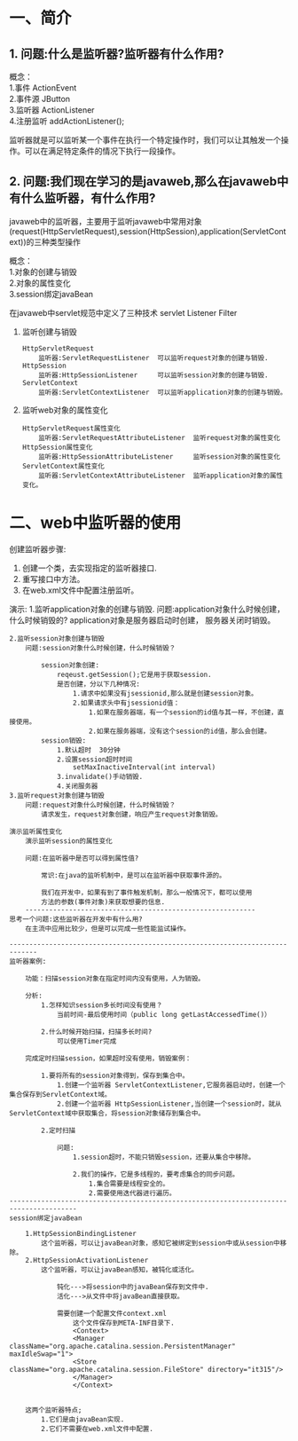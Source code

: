 # 一、简介
## 1. 问题:什么是监听器?监听器有什么作用?
概念：  
1.事件  ActionEvent  
2.事件源 JButton  
3.监听器 ActionListener  
4.注册监听 addActionListener();  
        
监听器就是可以监听某一个事件在执行一个特定操作时，我们可以让其触发一个操作。可以在满足特定条件的情况下执行一段操作。 
    
## 2. 问题:我们现在学习的是javaweb,那么在javaweb中有什么监听器，有什么作用?    
javaweb中的监听器，主要用于监听javaweb中常用对象(request(HttpServletRequest),session(HttpSession),application(ServletContext))的三种类型操作

概念：  
1.对象的创建与销毁  
2.对象的属性变化  
3.session绑定javaBean  
    
在javaweb中servlet规范中定义了三种技术  servlet  Listener Filter

1. 监听创建与销毁
    ```
    HttpServletRequest
        监听器:ServletRequestListener  可以监听request对象的创建与销毁.				
    HttpSession
        监听器:HttpSessionListener     可以监听session对象的创建与销毁.
    ServletContext
        监听器:ServletContextListener  可以监听application对象的创建与销毁。
    ```
        
2. 监听web对象的属性变化
    ```
    HttpServletRequest属性变化
        监听器:ServletRequestAttributeListener  监听request对象的属性变化
    HttpSession属性变化
        监听器:HttpSessionAttributeListener     监听session对象的属性变化
    ServletContext属性变化
        监听器:ServletContextAttributeListener  监听application对象的属性变化。
    ```


# 二、web中监听器的使用
创建监听器步骤:  

1. 创建一个类，去实现指定的监听器接口.
2. 重写接口中方法。
3. 在web.xml文件中配置注册监听。

演示:
    1.监听application对象的创建与销毁.
        问题:application对象什么时候创建，什么时候销毁的?
            application对象是服务器启动时创建，
            服务器关闭时销毁。
            
    2.监听session对象创建与销毁
        问题:session对象什么时候创建，什么时候销毁？
            
            session对象创建:
                reqeust.getSession();它是用于获取session.
                是否创建，分以下几种情况:
                    1.请求中如果没有jsessionid,那么就是创建session对象。
                    2.如果请求头中有jsessionid值：
                        1.如果在服务器端，有一个session的id值与其一样，不创建，直接使用。
                        2.如果在服务器端，没有这个session的id值，那么会创建。
            session销毁:
                1.默认超时  30分钟
                2.设置session超时时间
                    setMaxInactiveInterval(int interval) 
                3.invalidate()手动销毁.
                4.关闭服务器
    3.监听request对象创建与销毁
        问题:request对象什么时候创建，什么时候销毁？
            请求发生，request对象创建，响应产生request对象销毁。

```
演示监听属性变化
    演示监听session的属性变化
    
    问题:在监听器中是否可以得到属性值?
        
        常识:在java的监听机制中，是可以在监听器中获取事件源的。
        
        我们在开发中，如果有到了事件触发机制，那么一般情况下，都可以使用
        方法的参数(事件对象)来获取想要的信息.                            
    ----------------------------------------------------------				
思考一个问题:这些监听器在开发中有什么用?
    在主流中应用比较少，但是可以完成一些性能监试操作。
    
-----------------------------------------------------------------------------
监听器案例:
    
    功能：扫描session对象在指定时间内没有使用，人为销毁。
    
    分析:
        1.怎样知识session多长时间没有使用？
            当前时间-最后使用时间（public long getLastAccessedTime()）
            
        2.什么时候开始扫描，扫描多长时间?
            可以使用Timer完成
            
    完成定时扫描session，如果超时没有使用，销毁案例：
        
        1.要将所有的session对象得到，保存到集合中。
            1.创建一个监听器 ServletContextListener,它服务器启动时，创建一个集合保存到ServletContext域。
            2.创建一个监听器 HttpSessionListener,当创建一个session时，就从ServletContext域中获取集合，将session对象储存到集合中。
            
        2.定时扫描
            
            问题:
                1.session超时，不能只销毁session，还要从集合中移除。
                
                2.我们的操作，它是多线程的，要考虑集合的同步问题。
                    1.集合需要是线程安全的。
                    2.需要使用迭代器进行遍历。           
---------------------------------------------------------------------------------------
session绑定javaBean
    
    1.HttpSessionBindingListener
        这个监听器，可以让javaBean对象，感知它被绑定到session中或从session中移除。
    2.HttpSessionActivationListener
        这个监听器，可以让javaBean感知，被钝化或活化。
        
            钝化--->将session中的javaBean保存到文件中.
            活化--->从文件中将javaBean直接获取。
            
            需要创建一个配置文件context.xml
                这个文件保存到META-INF目录下.
                <Context>
                <Manager className="org.apache.catalina.session.PersistentManager" maxIdleSwap="1">
                <Store className="org.apache.catalina.session.FileStore" directory="it315"/>
                </Manager>
                </Context>			
        
        
    这两个监听器特点;
        1.它们是由javaBean实现.
        2.它们不需要在web.xml文件中配置.
```